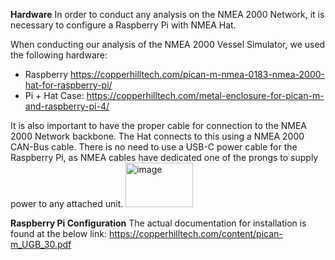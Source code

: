 **Hardware**
In order to conduct any analysis on the NMEA 2000 Network, it is necessary to configure a Raspberry Pi with NMEA Hat.

When conducting our analysis of the NMEA 2000 Vessel Simulator, we used the following hardware:
- Raspberry https://copperhilltech.com/pican-m-nmea-0183-nmea-2000-hat-for-raspberry-pi/
- Pi + Hat Case: https://copperhilltech.com/metal-enclosure-for-pican-m-and-raspberry-pi-4/
  
It is also important to have the proper cable for connection to the NMEA 2000 Network backbone. The Hat connects to this using a NMEA 2000 CAN-Bus cable. There is no need to use a USB-C power cable for the Raspberry Pi, as NMEA cables have dedicated one of the prongs to supply power to any attached unit.
<img width="108" height="71" alt="image" src="https://github.com/user-attachments/assets/1894c956-07bd-43c7-b07e-782f17a705ca" />


**Raspberry Pi Configuration**
The actual documentation for installation is found at the below link:
https://copperhilltech.com/content/pican-m_UGB_30.pdf


